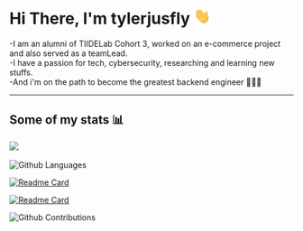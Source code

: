 <h1>Hi There, I'm tylerjusfly <img  src="https://raw.githubusercontent.com/ABSphreak/ABSphreak/master/gifs/Hi.gif" width="30px"></h1>

-I am an alumni of TIIDELab Cohort 3, worked on an e-commerce project and also served as a teamLead.
<br>
-I have a passion for tech, cybersecurity, researching and learning new stuffs.
<br>
-And i'm on the path to become the greatest backend engineer 🧙🏽‍♂️

<hr>

## Some of my stats :bar_chart:

<img src="https://github-readme-stats.vercel.app/api?username=tylerjusfly&show_icons=true&theme=radical&include_all_commits=true">

<br>


![Github Languages](https://github-readme-stats.vercel.app/api/top-langs/?username=tylerjusfly&layout=compact&count_private=true)

[![Readme Card](https://github-readme-stats.vercel.app/api/pin/?username=tylerjusfly&show_icons=true&hide_border=true&theme=dark&repo=JokeGenerator)](https://github.com/tylerjusfly/JokeGenerator)

[![Readme Card](https://github-readme-stats.vercel.app/api/pin/?username=tylerjusfly&show_icons=true&hide_border=true&theme=dark&repo=reddify)](https://github.com/tylerjusfly/reddify)

![Github Contributions](https://github-readme-streak-stats.herokuapp.com/?user=tylerjusfly&hide_border=true)

<!-- ![Wwakatime stats](https://github-readme-stats-taupe-two.vercel.app/api/wakatime?username=&hide_title=true&hide_border=true&langs_count=5&bg_color=00000000&text_color=777) -->


